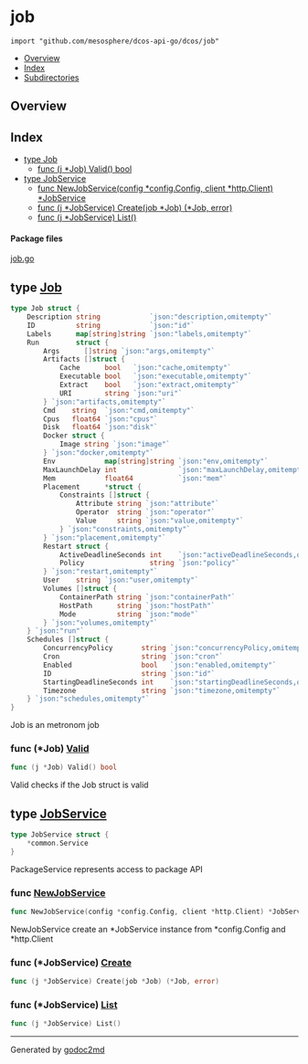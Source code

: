 

# job
`import "github.com/mesosphere/dcos-api-go/dcos/job"`

* [Overview](#pkg-overview)
* [Index](#pkg-index)
* [Subdirectories](#pkg-subdirectories)

## <a name="pkg-overview">Overview</a>



## <a name="pkg-index">Index</a>
* [type Job](#Job)
  * [func (j *Job) Valid() bool](#Job.Valid)
* [type JobService](#JobService)
  * [func NewJobService(config *config.Config, client *http.Client) *JobService](#NewJobService)
  * [func (j *JobService) Create(job *Job) (*Job, error)](#JobService.Create)
  * [func (j *JobService) List()](#JobService.List)


#### <a name="pkg-files">Package files</a>
[job.go](/src/github.com/mesosphere/dcos-api-go/dcos/job/job.go) 






## <a name="Job">type</a> [Job](/src/target/job.go?s=257:2163#L17)
``` go
type Job struct {
    Description string            `json:"description,omitempty"`
    ID          string            `json:"id"`
    Labels      map[string]string `json:"labels,omitempty"`
    Run         struct {
        Args      []string `json:"args,omitempty"`
        Artifacts []struct {
            Cache      bool   `json:"cache,omitempty"`
            Executable bool   `json:"executable,omitempty"`
            Extract    bool   `json:"extract,omitempty"`
            URI        string `json:"uri"`
        } `json:"artifacts,omitempty"`
        Cmd    string  `json:"cmd,omitempty"`
        Cpus   float64 `json:"cpus"`
        Disk   float64 `json:"disk"`
        Docker struct {
            Image string `json:"image"`
        } `json:"docker,omitempty"`
        Env            map[string]string `json:"env,omitempty"`
        MaxLaunchDelay int               `json:"maxLaunchDelay,omitempty"`
        Mem            float64           `json:"mem"`
        Placement      *struct {
            Constraints []struct {
                Attribute string `json:"attribute"`
                Operator  string `json:"operator"`
                Value     string `json:"value,omitempty"`
            } `json:"constraints,omitempty"`
        } `json:"placement,omitempty"`
        Restart struct {
            ActiveDeadlineSeconds int    `json:"activeDeadlineSeconds,omitempty"`
            Policy                string `json:"policy"`
        } `json:"restart,omitempty"`
        User    string `json:"user,omitempty"`
        Volumes []struct {
            ContainerPath string `json:"containerPath"`
            HostPath      string `json:"hostPath"`
            Mode          string `json:"mode"`
        } `json:"volumes,omitempty"`
    } `json:"run"`
    Schedules []struct {
        ConcurrencyPolicy       string `json:"concurrencyPolicy,omitempty"`
        Cron                    string `json:"cron"`
        Enabled                 bool   `json:"enabled,omitempty"`
        ID                      string `json:"id"`
        StartingDeadlineSeconds int    `json:"startingDeadlineSeconds,omitempty"`
        Timezone                string `json:"timezone,omitempty"`
    } `json:"schedules,omitempty"`
}
```
Job is an metronom job










### <a name="Job.Valid">func</a> (\*Job) [Valid](/src/target/job.go?s=2208:2234#L67)
``` go
func (j *Job) Valid() bool
```
Valid checks if the Job struct is valid




## <a name="JobService">type</a> [JobService](/src/target/job.go?s=186:229#L12)
``` go
type JobService struct {
    *common.Service
}
```
PackageService represents access to package API







### <a name="NewJobService">func</a> [NewJobService](/src/target/job.go?s=2446:2520#L75)
``` go
func NewJobService(config *config.Config, client *http.Client) *JobService
```
NewJobService create an *JobService instance from *config.Config and *http.Client





### <a name="JobService.Create">func</a> (\*JobService) [Create](/src/target/job.go?s=2684:2735#L89)
``` go
func (j *JobService) Create(job *Job) (*Job, error)
```



### <a name="JobService.List">func</a> (\*JobService) [List](/src/target/job.go?s=2650:2677#L85)
``` go
func (j *JobService) List()
```







- - -
Generated by [godoc2md](http://godoc.org/github.com/davecheney/godoc2md)
